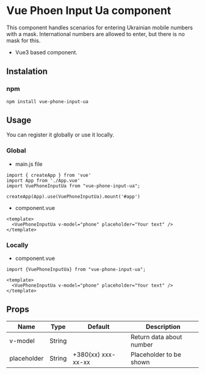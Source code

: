 # Vue Phoen Input Ua component

This component handles scenarios for entering Ukrainian mobile numbers with a mask. International numbers are allowed to enter, but there is no mask for this. 

* Vue3 based component.

## Instalation

### npm
```
npm install vue-phone-input-ua
```

## Usage

You can register it globally or use it locally.

### Global

* main.js file

```
import { createApp } from 'vue'
import App from './App.vue'
import VuePhoneInputUa from "vue-phone-input-ua";

createApp(App).use(VuePhoneInputUa).mount('#app')
```

* component.vue

```
<template>
  <VuePhoneInputUa v-model="phone" placeholder="Your text" />
</template>
```

### Locally

* component.vue

```
import {VuePhoneInputUa} from "vue-phone-input-ua";
```

```
<template>
  <VuePhoneInputUa v-model="phone" placeholder="Your text" />
</template>
```

## Props

| Name        | Type   | Default            | Description              |
| ----------- | ------ | ------------------ | ------------------------ |
| v-model     | String |                    | Return data about number |
| placeholder | String | +380(xx) xxx-xx-xx | Placeholder to be shown  |
